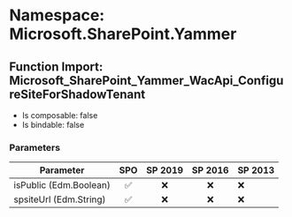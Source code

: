 # Namespace: Microsoft.SharePoint.Yammer

## Function Import: Microsoft_SharePoint_Yammer_WacApi_ConfigureSiteForShadowTenant

- Is composable: false
- Is bindable: false

### Parameters

Parameter | SPO | SP 2019 | SP 2016 | SP 2013
----------|:---:|:-------:|:-------:|:-------
isPublic (Edm.Boolean) | ✅ | ❌ | ❌ | ❌
spsiteUrl (Edm.String) | ✅ | ❌ | ❌ | ❌